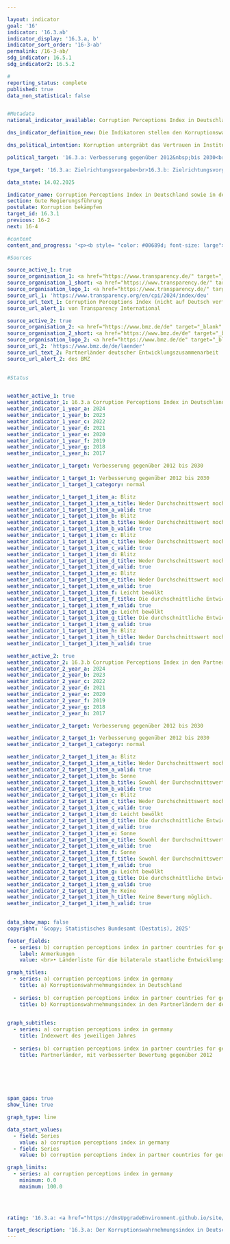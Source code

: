 ```yaml
---

layout: indicator        
goal: '16'        
indicator: '16.3.ab'        
indicator_display: '16.3.a, b'        
indicator_sort_order: '16-3-ab'        
permalink: /16-3-ab/        
sdg_indicator: 16.5.1
sdg_indicator2: 16.5.2        

#
reporting_status: complete        
published: true        
data_non_statistical: false        


#Metadata        
national_indicator_available: Corruption Perceptions Index in Deutschland sowie in den Partnerländern der deutschen Entwicklungszusammenarbeit        

dns_indicator_definition_new: Die Indikatoren stellen den Korruptionswahrnehmungsindex (Corruption Perceptions Index, CPI) von Transparency International für Deutschland (16.3.a) sowie die Anzahl der Partnerländer der deutschen Entwicklungszusammenarbeit, deren CPI sich im Vergleich zum Jahr 2012&nbsp;verbessert hat (16.3.b), dar. Der CPI misst, wie stark Korruption im öffentlichen Sektor in einem Land wahrgenommen wird.        

dns_political_intention: Korruption untergräbt das Vertrauen in Institutionen sowie politische Maßnahmen zur Steigerung der Nachhaltigkeit und behindert soziale Gerechtigkeit. Ein niedriger Korruptionsgrad fördert hingegen eine transparente Regierungsführung, effiziente Ressourcennutzung und stabile wirtschaftliche Rahmenbedingungen. Korruption soll daher sowohl in Deutschland, als auch in den Partnerländern der deutschen Entwicklungszusammenarbeit bekämpft werden.        

political_target: '16.3.a: Verbesserung gegenüber 2012&nbsp;bis 2030<br>16.3.b: Verbesserung gegenüber 2012&nbsp;bis 2030'        

type_target: '16.3.a: Zielrichtungsvorgabe<br>16.3.b: Zielrichtungsvorgabe'        

data_state: 14.02.2025        

indicator_name: Corruption Perceptions Index in Deutschland sowie in den Partnerländern der deutschen Entwicklungszusammenarbeit        
section: Gute Regierungsführung        
postulate: Korruption bekämpfen        
target_id: 16.3.1        
previous: 16-2        
next: 16-4        

#content         
content_and_progress: '<p><b style= "color: #00689d; font-size: large">16.3.a, b Corruption Perceptions Index in Deutschland sowie in den Partnerländern der deutschen Entwicklungszusammenarbeit</b><br><br>Der Korruptionswahrnehmungsindex (Corruption Perceptions Index, CPI) ist ein zusammengesetzter Indikator (Kompositindikator), der für jedes Land die Ergebnisse verschiedener Experten- und Unternehmensbefragungen zur subjektiv wahrgenommenen Korruption im öffentlichen Sektor zusammenfasst. Transparency International erstellt den CPI, sobald für ein Land mindestens drei unterschiedliche Befragungen zu Korruptionseinschätzung vorliegen. Die zugrundeliegenden Befragungen und deren Methodiken können dabei im Zeitverlauf variieren und basieren auf unterschiedlichen Korruptionsdefinitionen.<br><br>Zudem können die Ergebnisse dadurch beeinflusst sein, dass den Befragten die Ergebnisse des CPI-Werts oder der zugrunde liegenden Teilstudien aus früheren Jahren bekannt sind und diese somit die Grundlage der Wahrnehmung bilden können. Diese Faktoren sowie die unterschiedliche Wahrnehmung schränken die Vergleichbarkeit der Ergebnisse sowohl über die Zeit (Längsschnitt) als auch zwischen den Ländern (Querschnitt) ein.<br><br>Das Joint Research Centre (JRC) der Europäischen Kommission weist in einer Analyse darauf hin, dass bei der Interpretation der Ergebnisse die statistische Signifikanz von Veränderungen stets zu berücksichtigen ist. Selbst bei signifikanten Unterschieden sollte der Indikator jedoch mit Vorsicht interpretiert werden.<br><br>Deutschland hat sich seit 2012&nbsp;von 79&nbsp;auf 75&nbsp;Punkte im Jahr 2024&nbsp;verschlechtert. Im Vergleich zum Höchststand von 81&nbsp;Punkten in den Jahren 2015&nbsp;bis 2017&nbsp;entspricht dies einem Rückgang um sechs Punkte. Aktuell belegt Deutschland Rang 15&nbsp;von insgesamt 180&nbsp;bewerteten Ländern. Die Veränderung gegenüber 2012&nbsp;ist bei einem Signifikanzniveau von 10&nbsp;% als statistisch signifikant einzustufen.<br><br>Auch das Statistische Bundesamt erhebt im Rahmen seiner Zufriedenheitsbefragung zu behördlichen Dienstleistungen Daten zur Wahrnehmung von Korruption. Im Jahr 2023&nbsp;gaben 11,6&nbsp;% der Bevölkerung an, bei Kontakten mit öffentlichen Stellen den Eindruck gehabt zu haben, dass Bedienstete bestechlich seien. Damit liegt der Wert deutlich über den Vorjahren: Im Vergleich zu 2021&nbsp;(3,9&nbsp;%) hat sich der Wert verdreifacht. Bei den befragten Unternehmen blieb der Wert hingegen über die Jahre weitgehend konstant: Im Jahr 2023&nbsp;äußerten 3,4&nbsp;% von ihnen den Eindruck, Beschäftigte des öffentlichen Dienstes seien bestechlich.<br><br>Die Polizeiliche Kriminalstatistik (PKS) erfasst alle der Polizei bekannt gewordenen strafrechtlichen Sachverhalte. Im Jahr 2024&nbsp;wurden insgesamt 976&nbsp;Fälle von Vorteilsannahme, Vorteilsgewährung sowie Bestechlichkeit und Bestechung im öffentlichen Sektor registriert. Damit lag der Wert zwar unter dem Vorjahreswert von 1&nbsp;094&nbsp;Fällen (2023), blieb jedoch weiterhin deutlich über dem Durchschnitt der Jahre 2020&nbsp;bis 2023, der bei 842&nbsp;Fällen liegt.<br><br>Darüber hinaus erfasst die PKS auch Fälle im geschäftlichen Bereich. Im Jahr 2024&nbsp;wurden 197&nbsp;Fälle von <i>Bestechlichkeit und Bestechung im geschäftlichen Verkehr und im Gesundheitswesen</i> registriert&nbsp;–&nbsp;deutlich weniger als im Vorjahr mit 369&nbsp;Fällen (2023). Zudem erfasst die PKS sogenannte Begleitdelikte der Korruption, darunter Betrug, Untreue, Urkundenfälschung, wettbewerbsbeschränkende Absprachen bei Ausschreibungen, Strafvereitelung, Falschbeurkundung im Amt sowie die Verletzung des Dienstgeheimnisses.<br><br>Mit Blick auf die deutsche Entwicklungszusammenarbeit haben sich im Jahr 2024&nbsp;im Vergleich zu 2012&nbsp;insgesamt 32&nbsp;der 63&nbsp;vom CPI erfassten Partnerländer verbessert. Die Anzahl der sich positiv entwickelten Partnerländer stieg im Beobachtungszeitraum überwiegend an, mit leichten Rückgängen in den Jahren 2018, 2022&nbsp;sowie im aktuellen Berichtsjahr gegenüber 2023. Eine statistisch signifikante Verbesserung gegenüber 2012&nbsp;(Signifikanzniveau 10&nbsp;%) verzeichneten im Jahr 2024&nbsp;insgesamt 21&nbsp;Partnerländer der deutschen Entwicklungszusammenarbeit.</p>'                

#Sources        

source_active_1: true
source_organisation_1: <a href="https://www.transparency.de/" target="_blank" onclick="return confirm_alert('von Transparency International', 'De')">Transparency International e.V.</a>
source_organisation_1_short: <a href="https://www.transparency.de/" target="_blank" onclick="return confirm_alert('von Transparency International', 'De')">Transparency International e.V.</a>
source_organisation_logo_1: <a href="https://www.transparency.de/" target="_blank" onclick="return confirm_alert('von Transparency International', 'De')"><img src="https://dnsTestEnvironment.github.io/dns-indicators/public/OrgImgDe/ta.png" alt="Transparency International e.V." title=" Klicken Sie hier um zur Homepage der Organisation Transparency International e.V. zu gelangen." style="height:60px; width:148px; border:transparent"/></a>
source_url_1: 'https://www.transparency.org/en/cpi/2024/index/deu'
source_url_text_1: Corruption Perceptions Index (nicht auf Deutsch verfügbar)
source_url_alert_1: von Transparency International

source_active_2: true
source_organisation_2: <a href="https://www.bmz.de/de" target="_blank" onclick="return confirm_alert('des BMZ', 'De')">Bundesministerium für wirtschaftliche Zusammenarbeit und Entwicklung</a>
source_organisation_2_short: <a href="https://www.bmz.de/de" target="_blank" onclick="return confirm_alert('des BMZ', 'De')">Bundesministerium für wirtschaftliche Zusammenarbeit und Entwicklung</a>
source_organisation_logo_2: <a href="https://www.bmz.de/de" target="_blank" onclick="return confirm_alert('des BMZ', 'De')"><img src="https://dnsTestEnvironment.github.io/dns-indicators/public/OrgImgDe/bmz.png" alt="Bundesministerium für wirtschaftliche Zusammenarbeit und Entwicklung" title=" Klicken Sie hier um zur Homepage der Organisation Bundesministerium für wirtschaftliche Zusammenarbeit und Entwicklung zu gelangen." style="height:60px; width:148px; border:transparent"/></a>
source_url_2: 'https://www.bmz.de/de/laender'
source_url_text_2: Partnerländer deutscher Entwicklungszusammenarbeit
source_url_alert_2: des BMZ
        

#Status        


weather_active_1: true
weather_indicator_1: 16.3.a Corruption Perceptions Index in Deutschland
weather_indicator_1_year_a: 2024
weather_indicator_1_year_b: 2023
weather_indicator_1_year_c: 2022
weather_indicator_1_year_d: 2021
weather_indicator_1_year_e: 2020
weather_indicator_1_year_f: 2019
weather_indicator_1_year_g: 2018
weather_indicator_1_year_h: 2017

weather_indicator_1_target: Verbesserung gegenüber 2012 bis 2030

weather_indicator_1_target_1: Verbesserung gegenüber 2012 bis 2030
weather_indicator_1_target_1_category: normal

weather_indicator_1_target_1_item_a: Blitz
weather_indicator_1_target_1_item_a_title: Weder Durchschnittswert noch die vorherige Veränderung deuten in 2024 in die richtige Richtung.
weather_indicator_1_target_1_item_a_valid: true
weather_indicator_1_target_1_item_b: Blitz
weather_indicator_1_target_1_item_b_title: Weder Durchschnittswert noch die vorherige Veränderung deuten in 2023 in die richtige Richtung.
weather_indicator_1_target_1_item_b_valid: true
weather_indicator_1_target_1_item_c: Blitz
weather_indicator_1_target_1_item_c_title: Weder Durchschnittswert noch die vorherige Veränderung deuten in 2022 in die richtige Richtung.
weather_indicator_1_target_1_item_c_valid: true
weather_indicator_1_target_1_item_d: Blitz
weather_indicator_1_target_1_item_d_title: Weder Durchschnittswert noch die vorherige Veränderung deuten in 2021 in die richtige Richtung.
weather_indicator_1_target_1_item_d_valid: true
weather_indicator_1_target_1_item_e: Blitz
weather_indicator_1_target_1_item_e_title: Weder Durchschnittswert noch die vorherige Veränderung deuten in 2020 in die richtige Richtung.
weather_indicator_1_target_1_item_e_valid: true
weather_indicator_1_target_1_item_f: Leicht bewölkt
weather_indicator_1_target_1_item_f_title: Die durchschnittliche Entwicklung zielte in 2019 in die richtige Richtung, im vorangegangenen Jahr ergab sich jedoch eine Entwicklung in die falsche Richtung oder gar keine Veränderung.
weather_indicator_1_target_1_item_f_valid: true
weather_indicator_1_target_1_item_g: Leicht bewölkt
weather_indicator_1_target_1_item_g_title: Die durchschnittliche Entwicklung zielte in 2018 in die richtige Richtung, im vorangegangenen Jahr ergab sich jedoch eine Entwicklung in die falsche Richtung oder gar keine Veränderung.
weather_indicator_1_target_1_item_g_valid: true
weather_indicator_1_target_1_item_h: Blitz
weather_indicator_1_target_1_item_h_title: Weder Durchschnittswert noch die vorherige Veränderung deuten in 2017 in die richtige Richtung.
weather_indicator_1_target_1_item_h_valid: true

weather_active_2: true
weather_indicator_2: 16.3.b Corruption Perceptions Index in den Partnerländern der deutschen Entwicklungszusammenarbeit
weather_indicator_2_year_a: 2024
weather_indicator_2_year_b: 2023
weather_indicator_2_year_c: 2022
weather_indicator_2_year_d: 2021
weather_indicator_2_year_e: 2020
weather_indicator_2_year_f: 2019
weather_indicator_2_year_g: 2018
weather_indicator_2_year_h: 2017

weather_indicator_2_target: Verbesserung gegenüber 2012 bis 2030

weather_indicator_2_target_1: Verbesserung gegenüber 2012 bis 2030
weather_indicator_2_target_1_category: normal

weather_indicator_2_target_1_item_a: Blitz
weather_indicator_2_target_1_item_a_title: Weder Durchschnittswert noch die vorherige Veränderung deuten in 2024 in die richtige Richtung.
weather_indicator_2_target_1_item_a_valid: true
weather_indicator_2_target_1_item_b: Sonne
weather_indicator_2_target_1_item_b_title: Sowohl der Durchschnittswert als auch die vorangegangene jährliche Veränderung deuteten in 2023 in die richtige Richtung.
weather_indicator_2_target_1_item_b_valid: true
weather_indicator_2_target_1_item_c: Blitz
weather_indicator_2_target_1_item_c_title: Weder Durchschnittswert noch die vorherige Veränderung deuten in 2022 in die richtige Richtung.
weather_indicator_2_target_1_item_c_valid: true
weather_indicator_2_target_1_item_d: Leicht bewölkt
weather_indicator_2_target_1_item_d_title: Die durchschnittliche Entwicklung zielte in 2021 in die richtige Richtung, im vorangegangenen Jahr ergab sich jedoch eine Entwicklung in die falsche Richtung oder gar keine Veränderung.
weather_indicator_2_target_1_item_d_valid: true
weather_indicator_2_target_1_item_e: Sonne
weather_indicator_2_target_1_item_e_title: Sowohl der Durchschnittswert als auch die vorangegangene jährliche Veränderung deuteten in 2020 in die richtige Richtung.
weather_indicator_2_target_1_item_e_valid: true
weather_indicator_2_target_1_item_f: Sonne
weather_indicator_2_target_1_item_f_title: Sowohl der Durchschnittswert als auch die vorangegangene jährliche Veränderung deuteten in 2019 in die richtige Richtung.
weather_indicator_2_target_1_item_f_valid: true
weather_indicator_2_target_1_item_g: Leicht bewölkt
weather_indicator_2_target_1_item_g_title: Die durchschnittliche Entwicklung zielte in 2018 in die richtige Richtung, im vorangegangenen Jahr ergab sich jedoch eine Entwicklung in die falsche Richtung oder gar keine Veränderung.
weather_indicator_2_target_1_item_g_valid: true
weather_indicator_2_target_1_item_h: Keine
weather_indicator_2_target_1_item_h_title: Keine Bewertung möglich.
weather_indicator_2_target_1_item_h_valid: true        
        

data_show_map: false        
copyright: '&copy; Statistisches Bundesamt (Destatis), 2025'        

footer_fields:
  - series: b) corruption perceptions index in partner countries for german development cooperation
    label: Anmerkungen
    value: <br>• Länderliste für die bilaterale staatliche Entwicklungszusammenarbeit des Bundesministeriums für wirtschaftliche Zusammenarbeit und Entwicklung wurde 2023 aktualisiert. Daten der Zeitreihe sind entsprechend korrigiert.<br>• 2023 und 2024 ohne Afghanistan, da die Zusammenarbeit ausgesetzt wurde.        

graph_titles: 
  - series: a) corruption perceptions index in germany
    title: a) Korruptionswahrnehmungsindex in Deutschland
    
  - series: b) corruption perceptions index in partner countries for german development cooperation
    title: b) Korruptionswahrnehmungsindex in den Partnerländern der deutschen Entwicklungszusammenarbeit
            

graph_subtitles: 
  - series: a) corruption perceptions index in germany
    title: Indexwert des jeweiligen Jahres
    
  - series: b) corruption perceptions index in partner countries for german development cooperation
    title: Partnerländer, mit verbesserter Bewertung gegenüber 2012
            

        

        

span_gaps: true        
show_line: true        

graph_type: line                

data_start_values: 
  - field: Series
    value: a) corruption perceptions index in germany
  - field: Series
    value: b) corruption perceptions index in partner countries for german development cooperation        

graph_limits: 
  - series: a) corruption perceptions index in germany
    minimum: 0.0
    maximum: 100.0        

        

                                        
rating: '16.3.a: <a href="https://dnsUpgradeEnvironment.github.io/site/status"><img src="https://sdg-indikatoren.de/public/Wettersymbole/Blitz.png" title="Weder Durchschnittswert noch die vorherige Veränderung deuten in 2024 in die richtige Richtung." alt="Wettersymbol Blitz"/></a><br>16.3.b: <a href="https://dnsUpgradeEnvironment.github.io/site/status"><img src="https://sdg-indikatoren.de/public/Wettersymbole/Blitz.png" title="Weder Durchschnittswert noch die vorherige Veränderung deuten in 2024 in die richtige Richtung." alt="Wettersymbol Blitz"/></a>'        

target_description: '16.3.a: Der Korruptionswahrnehmungsindex in Deutschland soll gesteigert werden.<br>• Ausgehend von der Zielformulierung wird der Indikator 16.3.a für das Jahr 2024 mit <b>Gewitter</b> bewertet. Der Indikatorwert ist im Jahr 2023 gesunken und entwickelte sich im Durchschnitt der letzten sechs Jahre nicht in die gewünschte Richtung.<br><br>16.3.b: Die Anzahl der Partnerländer der deutschen Entwicklungszusammenarbeit mit einem gegenüber 2012 verbesserten Korruptionswahrnehmungsindex soll gesteigert werden.<br>• Ausgehend von der Zielformulierung wird der Indikator 16.3.b für das Jahr 2024 mit <b>Gewitter</b> bewertet. Der Indikatorwert ist im Jahr 2024 gesunken und entwickelte sich im Durchschnitt der letzten sechs Jahre nicht in die gewünschte Richtung.'        
---
```


